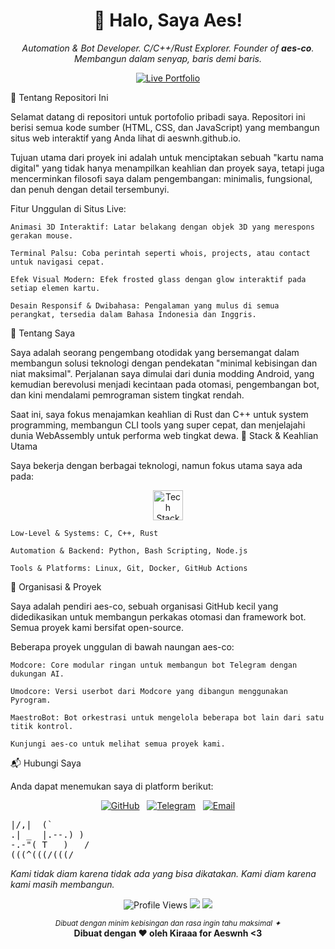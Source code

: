 <h1 align="center">👋 Halo, Saya Aes!</h1>

<p align="center">
<em>Automation & Bot Developer. C/C++/Rust Explorer. Founder of <strong>aes-co</strong>.</em>
<br>
<em>Membangun dalam senyap, baris demi baris.</em>
</p>

<p align="center">
<a href="https://aeswnh.github.io" target="_blank">
<img src="https://img.shields.io/badge/LIVE%20PORTFOLIO-aeswnh.github.io-8a4baf?style=for-the-badge&logo=github" alt="Live Portfolio"/>
</a>
</p>
📂 Tentang Repositori Ini

Selamat datang di repositori untuk portofolio pribadi saya. Repositori ini berisi semua kode sumber (HTML, CSS, dan JavaScript) yang membangun situs web interaktif yang Anda lihat di aeswnh.github.io.

Tujuan utama dari proyek ini adalah untuk menciptakan sebuah "kartu nama digital" yang tidak hanya menampilkan keahlian dan proyek saya, tetapi juga mencerminkan filosofi saya dalam pengembangan: minimalis, fungsional, dan penuh dengan detail tersembunyi.

Fitur Unggulan di Situs Live:

    Animasi 3D Interaktif: Latar belakang dengan objek 3D yang merespons gerakan mouse.

    Terminal Palsu: Coba perintah seperti whois, projects, atau contact untuk navigasi cepat.

    Efek Visual Modern: Efek frosted glass dengan glow interaktif pada setiap elemen kartu.

    Desain Responsif & Dwibahasa: Pengalaman yang mulus di semua perangkat, tersedia dalam Bahasa Indonesia dan Inggris.

🌱 Tentang Saya

Saya adalah seorang pengembang otodidak yang bersemangat dalam membangun solusi teknologi dengan pendekatan "minimal kebisingan dan niat maksimal". Perjalanan saya dimulai dari dunia modding Android, yang kemudian berevolusi menjadi kecintaan pada otomasi, pengembangan bot, dan kini mendalami pemrograman sistem tingkat rendah.

Saat ini, saya fokus menajamkan keahlian di Rust dan C++ untuk system programming, membangun CLI tools yang super cepat, dan menjelajahi dunia WebAssembly untuk performa web tingkat dewa.
🧠 Stack & Keahlian Utama

Saya bekerja dengan berbagai teknologi, namun fokus utama saya ada pada:

<p align="center">
<img src="https://skillicons.dev/icons?i=linux,python,c,cpp,rust,bash,nodejs,git&theme=dark" height="48" alt="Tech Stack Icons"/>
</p>

    Low-Level & Systems: C, C++, Rust

    Automation & Backend: Python, Bash Scripting, Node.js

    Tools & Platforms: Linux, Git, Docker, GitHub Actions

🚀 Organisasi & Proyek

Saya adalah pendiri aes-co, sebuah organisasi GitHub kecil yang didedikasikan untuk membangun perkakas otomasi dan framework bot. Semua proyek kami bersifat open-source.

Beberapa proyek unggulan di bawah naungan aes-co:

    Modcore: Core modular ringan untuk membangun bot Telegram dengan dukungan AI.

    Umodcore: Versi userbot dari Modcore yang dibangun menggunakan Pyrogram.

    MaestroBot: Bot orkestrasi untuk mengelola beberapa bot lain dari satu titik kontrol.

    Kunjungi aes-co untuk melihat semua proyek kami.

📬 Hubungi Saya

Anda dapat menemukan saya di platform berikut:

<p align="center">
<a href="https://github.com/aeswnh" target="_blank"><img alt="GitHub" src="https://img.shields.io/badge/GitHub-@aeswnh-181717?style=for-the-badge&logo=github"></a> &nbsp;
<a href="https://t.me/aesneverhere" target="_blank"><img alt="Telegram" src="https://img.shields.io/badge/Telegram-@aesneverhere-2CA5E0?style=for-the-badge&logo=telegram"></a> &nbsp;
<a href="mailto:aesh.n@outlook.com"><img alt="Email" src="https://img.shields.io/badge/Email-aesh.n@outlook.com-0078D4?style=for-the-badge&logo=microsoft-outlook"></a>
</p>

<p align="center">
<pre>
|/,|  (`
.| _  |.--.) )
-.-"( T   )   /
(((^(((/(((/
</pre>
<i>Kami tidak diam karena tidak ada yang bisa dikatakan. Kami diam karena kami masih membangun.</i>
</p>

<p align="center">
<img src="https://komarev.com/ghpvc/?username=aeswnh&style=flat-square&color=blueviolet" alt="Profile Views"/>
<img src="https://img.shields.io/badge/automation-in%20progress-blueviolet?style=flat-square"/>
<img src="https://img.shields.io/badge/focused%20on-calm%20creations-9cf?style=flat-square"/>
</p>

<p align="center">
<sub><i>Dibuat dengan minim kebisingan dan rasa ingin tahu maksimal ✦</i></sub><br />
<b>Dibuat dengan ❤️ oleh Kiraaa for Aeswnh &lt;3</b>
</p>
